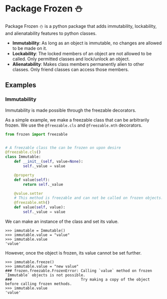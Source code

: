# Package Frozen :snowman:

Package Frozen :snowman: is a python package that adds 
immutability, lockability, and alienatability features to python classes.

- **Immutability**: As long as an object is immutable, no changes are allowed to be made on it.
- **Lockability**: The locked members of an object are not allowed to be called. Only permitted classes and lock/unlock an object. 
- **Alienatability**: Makes class members permanently alien to other classes. Only friend classes can access those members. 

## Examples
### Immutability
Immutability is made possible through the freezable decorators.

As a simple example, we make a freezable class that can be arbitrarily frozen. 
We use the `@freezable.cls` and `@freezable.mth` decorators.

```python
from frozen import freezable


# A freezable class the can be frozen on upon desire
@freezable.cls()
class Immutable:
	def __init__(self, value=None):
		self._value = value

	@property
	def value(self):
		return self._value

	@value.setter
	# This method is freezable and can not be called on frozen objects.
	@freezable.mth()
	def value(self, value):
		self._value = value
``` 

We can make an instance of the class and set its value.

```pycon
>>> immutable = Immutable()
>>> immutable.value = "value"
>>> immutable.value
'value'
```

However, once the object is frozen, its value cannot be set further.

```pycon
>>> immutable.freeze()
>>> immutable.value = "new value"
### frozen.freezable.FrozenError: Calling `value` method on frozen `Immutable` objects is not possible. 
###                               Try making a copy of the object before calling frozen methods.
>>> immutable.value
'value'
```
